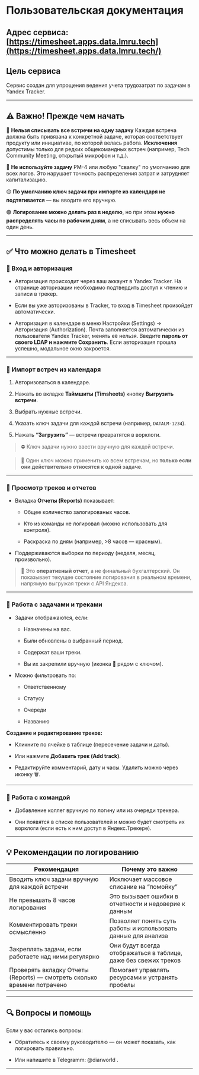 # Пользовательская документация

## **Адрес сервиса**: [https://timesheet.apps.data.lmru.tech](https://timesheet.apps.data.lmru.tech/)

## Цель сервиса

Сервис создан для упрощения ведения учета трудозатрат по задачам в Yandex Tracker. 

---

## ⚠️ Важно! Прежде чем начать

🔴 **Нельзя списывать все встречи на одну задачу**
Каждая встреча должна быть привязана к конкретной задаче, которая соответствует продукту или инициативе, по которой велась работа.
**Исключения** допустимы только для редких общекомандных встреч (например, Tech Community Meeting, открытый микрофон и т.д.).

🔴 **Не используйте задачу** PM-4 или любую "свалку" по умолчанию для всех логов.
Это нарушает точность распределения затрат и затрудняет капитализацию.

🟡 **По умолчанию ключ задачи при импорте из календаря не подтягивается** — вы вводите его вручную.

🟢 **Логирование можно делать раз в неделю**, но при этом **нужно распределять часы по рабочим дням**, а не списывать весь объем на один день.

---

## ✅ Что можно делать в Timesheet

### 🔹 Вход и авторизация

* Авторизация происходит через ваш аккаунт в Yandex Tracker. На странице авторизации необходимо подтвердить доступ к чтению и записи в трекер.

* Если вы уже авторизованы в Tracker, то вход в Timesheet произойдет автоматически.

* Авторизация в календаре в меню Настройки (Settings) -\> Авторизация (Authorization). Почта заполняется автоматически из пользователя Yandex Tracker, менять её нельзя.  Введите **пароль от своего LDAP и нажмите Сохранить**. Если авторизация прошла успешно, модальное окно закроется.

---

### 🔹 Импорт встреч из календаря

1. Авторизоваться в календаре.

2. Нажать во вкладке **Таймшиты (Timsheets)** кнопку **Выгрузить встречи**.

3. Выбрать нужные встречи.

4. Указать ключ задачи для каждой встречи (например, `DATALM-1234`).

5. Нажать **“Загрузить”** — встречи превратятся в ворклоги.

> ⛔️ Ключ задачи нужно ввести вручную для каждой встречи.

> 📌 Один ключ можно применить ко всем встречам, но **только если они действительно относятся к одной задаче**.

---

### 🔹 Просмотр треков и отчетов

* Вкладка **Отчеты (Reports)** показывает:

  * Общее количество залогированых часов.

  * Кто из команды не логировал (можно использовать для контроля).

  * Раскраска по дням (например, \>8 часов — красным).

* Поддерживаются выборки по периоду (неделя, месяц, произвольно).

> 🧩 Это **оперативный отчет**, а не финальный бухгалтерский. Он показывает текущее состояние логирования в реальном времени, напрямую выгружая треки с API Яндекса.

---

### 🔹 Работа с задачами и треками

* Задачи отображаются, если:

  * Назначены на вас.

  * Были обновлены в выбранный период.

  * Содержат ваши треки.

  * Вы их закрепили вручную (иконка 📌 рядом с ключом).

* Можно фильтровать по:

  * Ответственному

  * Статусу

  * Очереди

  * Названию

**Создание и редактирование треков:**

* Кликните по ячейке в таблице (пересечение задачи и даты).

* Или нажмите **Добавить трек (Add track)**.

* Редактируйте комментарий, дату и часы. Удалить можно через иконку 🗑️.

---

### 🔹 Работа с командой

* Добавление коллег вручную по логину или из очереди трекера.

* Они появятся в списке пользователей и можно будет смотреть их ворклоги (если есть к ним доступ в Яндекс.Трекере).

---

## 💡 Рекомендации по логированию

| Рекомендация                                                                | Почему это важно                                                |
| --------------------------------------------------------------------------- | --------------------------------------------------------------- |
| Вводить ключ задачи вручную для каждой встречи                              | Исключает массовое списание на “помойку”                        |
| Не превышать 8 часов логирования                                    | Это вызывает ошибки в отчетности и недоверие к данным           |
| Комментировать треки осмысленно                                              | Позволяет понять суть работы и использовать данные для анализа  |
| Закреплять задачи, если работаете над ними регулярно                       | Они будут всегда отображаться в таблице, даже без свежих треков |
| Проверять вкладку Отчеты (Reports) — смотреть сколько времени потрачено | Помогает  управлять ресурсами и устранять пробелы  |


---

## 🔍 Вопросы и помощь

Если у вас остались вопросы:

* Обратитесь к своему руководителю — он может показать, как логировать правильно.

* Или напишите в Telegramm: @diarworld .

---